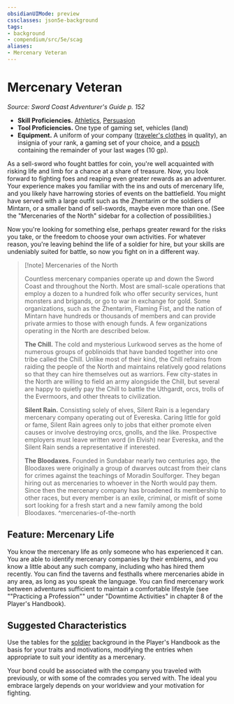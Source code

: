 ```yaml
---
obsidianUIMode: preview
cssclasses: json5e-background
tags:
- background
- compendium/src/5e/scag
aliases:
- Mercenary Veteran
---
```

# Mercenary Veteran
*Source: Sword Coast Adventurer's Guide p. 152*  


- **Skill Proficiencies.** [Athletics](skills.md#Athletics), [Persuasion](skills.md#Persuasion)  
- **Tool Proficiencies.** One type of gaming set, vehicles (land)  
- **Equipment.** A uniform of your company ([traveler's clothes](/3-Mechanics/CLI/items/travelers-clothes-xphb.md) in quality), an insignia of your rank, a gaming set of your choice, and a [pouch](/3-Mechanics/CLI/items/pouch-xphb.md) containing the remainder of your last wages (10 gp).  

As a sell-sword who fought battles for coin, you're well acquainted with risking life and limb for a chance at a share of treasure. Now, you look forward to fighting foes and reaping even greater rewards as an adventurer. Your experience makes you familiar with the ins and outs of mercenary life, and you likely have harrowing stories of events on the battlefield. You might have served with a large outfit such as the Zhentarim or the soldiers of Mintarn, or a smaller band of sell-swords, maybe even more than one. (See the "Mercenaries of the North" sidebar for a collection of possibilities.)

Now you're looking for something else, perhaps greater reward for the risks you take, or the freedom to choose your own activities. For whatever reason, you're leaving behind the life of a soldier for hire, but your skills are undeniably suited for battle, so now you fight on in a different way.

> [!note] Mercenaries of the North
> 
> Countless mercenary companies operate up and down the Sword Coast and throughout the North. Most are small-scale operations that employ a dozen to a hundred folk who offer security services, hunt monsters and brigands, or go to war in exchange for gold. Some organizations, such as the Zhentarim, Flaming Fist, and the nation of Mintarn have hundreds or thousands of members and can provide private armies to those with enough funds. A few organizations operating in the North are described below.
> 
> **The Chill.** The cold and mysterious Lurkwood serves as the home of numerous groups of goblinoids that have banded together into one tribe called the Chill. Unlike most of their kind, the Chill refrains from raiding the people of the North and maintains relatively good relations so that they can hire themselves out as warriors. Few city-states in the North are willing to field an army alongside the Chill, but several are happy to quietly pay the Chill to battle the Uthgardt, orcs, trolls of the Evermoors, and other threats to civilization.
> 
> **Silent Rain.** Consisting solely of elves, Silent Rain is a legendary mercenary company operating out of Evereska. Caring little for gold or fame, Silent Rain agrees only to jobs that either promote elven causes or involve destroying orcs, gnolls, and the like. Prospective employers must leave written word (in Elvish) near Evereska, and the Silent Rain sends a representative if interested.
> 
> **The Bloodaxes.** Founded in Sundabar nearly two centuries ago, the Bloodaxes were originally a group of dwarves outcast from their clans for crimes against the teachings of Moradin Soulforger. They began hiring out as mercenaries to whoever in the North would pay them. Since then the mercenary company has broadened its membership to other races, but every member is an exile, criminal, or misfit of some sort looking for a fresh start and a new family among the bold Bloodaxes.
^mercenaries-of-the-north

## Feature: Mercenary Life

You know the mercenary life as only someone who has experienced it can. You are able to identify mercenary companies by their emblems, and you know a little about any such company, including who has hired them recently. You can find the taverns and festhalls where mercenaries abide in any area, as long as you speak the language. You can find mercenary work between adventures sufficient to maintain a comfortable lifestyle (see ""Practicing a Profession"" under "Downtime Activities" in chapter 8 of the Player's Handbook).

## Suggested Characteristics

Use the tables for the [soldier](/3-Mechanics/CLI/backgrounds/soldier-xphb.md) background in the Player's Handbook as the basis for your traits and motivations, modifying the entries when appropriate to suit your identity as a mercenary.

Your bond could be associated with the company you traveled with previously, or with some of the comrades you served with. The ideal you embrace largely depends on your worldview and your motivation for fighting.